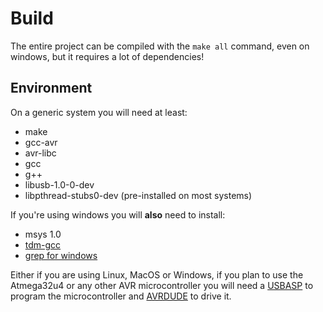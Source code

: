 # Build

The entire project can be compiled with the `make all` command, even on windows, but it requires a lot of dependencies!


## Environment

On a generic system you will need at least:

* make
* gcc-avr
* avr-libc
* gcc
* g++
* libusb-1.0-0-dev
* libpthread-stubs0-dev (pre-installed on most systems)

	 
If you're using windows you will **also** need to install:

* msys 1.0
* [tdm-gcc](http://tdm-gcc.tdragon.net/)
* [grep for windows](http://www.wingrep.com/)


	
Either if you are using Linux, MacOS or Windows, if you plan to use the Atmega32u4 or any other
AVR microcontroller you will need a [USBASP](http://www.fischl.de/usbasp/) to program the microcontroller and [AVRDUDE](http://www.nongnu.org/avrdude/) to drive it.